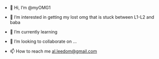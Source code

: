 - 👋 Hi, I’m @myOMG1

- 👀 I’m interested in getting my lost omg that is stuck between L1-L2 and baba
- 🌱 I’m currently learning 
- 💞️ I’m looking to collaborate on ...
- 📫 How to reach me al.leedom@gmail.com

<!---
myOMG1/myOMG1 is a ✨ special ✨ repository because its `README.md` (this file) appears on your GitHub profile.
You can click the Preview link to take a look at your changes.
--->
